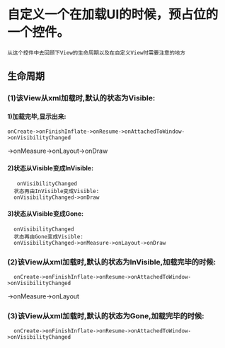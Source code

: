 # 自定义一个在加载UI的时候，预占位的一个控件。
    从这个控件中去回顾下View的生命周期以及在自定义View时需要注意的地方

## 生命周期
### (1)该View从xml加载时,默认的状态为Visible:
#### 1)加载完毕,显示出来:
    onCreate->onFinishInflate->onResume->onAttachedToWindow->onVisibilityChanged
 ->onMeasure->onLayout->onDraw
#### 2)状态从Visible变成InVisible:
       onVisibilityChanged
      状态再由InVisible变成Visible:
      onVisibilityChanged->onDraw
#### 3)状态从Visible变成Gone:
      onVisibilityChanged
      状态再由Gone变成Visible:
      onVisibilityChanged->onMeasure->onLayout->onDraw
### (2)该View从xml加载时,默认的状态为InVisible,加载完毕的时候:
      onCreate->onFinishInflate->onResume->onAttachedToWindow->onVisibilityChanged
 ->onMeasure->onLayout
### (3)该View从xml加载时,默认的状态为Gone,加载完毕的时候:
      onCreate->onFinishInflate->onResume->onAttachedToWindow->onVisibilityChanged
